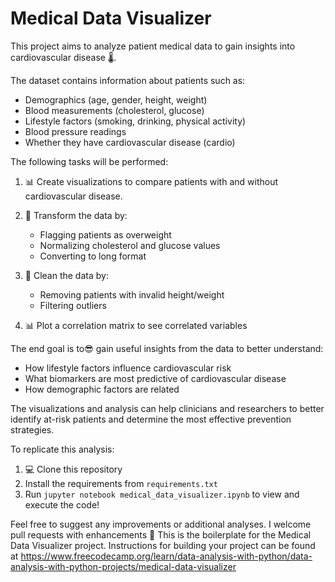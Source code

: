 # Medical Data Visualizer

This project aims to analyze patient medical data to gain insights into cardiovascular disease 🌡️.

The dataset contains information about patients such as:

- Demographics (age, gender, height, weight)
- Blood measurements (cholesterol, glucose)  
- Lifestyle factors (smoking, drinking, physical activity)
- Blood pressure readings
- Whether they have cardiovascular disease (cardio)

The following tasks will be performed:

1. 📊 Create visualizations to compare patients with and without cardiovascular disease.

2. 🧪 Transform the data by:
   - Flagging patients as overweight    
   - Normalizing cholesterol and glucose values  
   - Converting to long format   

3. 🧹 Clean the data by:
   - Removing patients with invalid height/weight  
   - Filtering outliers   

4. 📊 Plot a correlation matrix to see correlated variables  

The end goal is to😎 gain useful insights from the data to better understand:   

- How lifestyle factors influence cardiovascular risk  
- What biomarkers are most predictive of cardiovascular disease
- How demographic factors are related  

The visualizations and analysis can help clinicians and researchers to better identify at-risk patients and determine the most effective prevention strategies.   

To replicate this analysis:

1. 💻 Clone this repository
2. Install the requirements from `requirements.txt`   
3. Run `jupyter notebook medical_data_visualizer.ipynb` to view and execute the code!  

Feel free to suggest any improvements or additional analyses. I welcome pull requests with enhancements 🙌
This is the boilerplate for the Medical Data Visualizer project. Instructions for building your project can be found at https://www.freecodecamp.org/learn/data-analysis-with-python/data-analysis-with-python-projects/medical-data-visualizer
